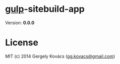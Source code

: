 # [gulp](https://github.com/gulpjs/gulp)-sitebuild-app
Version: **0.0.0**

# License
MIT (c) 2014 Gergely Kovács (gg.kovacs@gmail.com)
